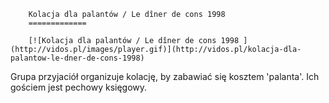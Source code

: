 
        Kolacja dla palantów / Le dîner de cons 1998 
        =============
        
        [![Kolacja dla palantów / Le dîner de cons 1998 ](http://vidos.pl/images/player.gif)](http://vidos.pl/kolacja-dla-palantow-le-dner-de-cons-1998)
        
        
 Grupa przyjaciół organizuje kolację, by zabawiać się kosztem 'palanta'. Ich gościem jest pechowy księgowy.
    